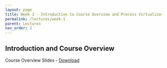 ```yaml
---
layout: page
title: Week 1 - Introduction to Course Overview and Process Virtualization
permalink: /lectures/week-1
parent: Lectures
nav_order: 1
---
```


## Introduction and Course Overview

Course Overview Slides - [Download](https://karthikv1392.github.io/cs6401_se/slides/OSN_LO1_intro.pdf)